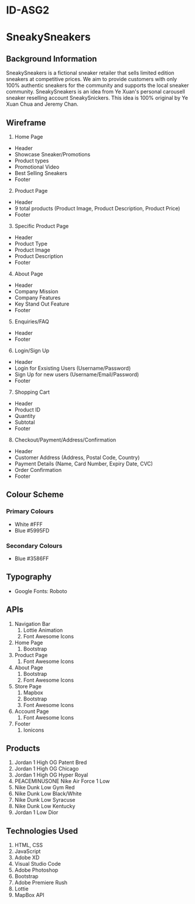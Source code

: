 # ID-ASG2

# SneakySneakers
## Background Information
SneakySneakers is a fictional sneaker retailer that sells limited edition sneakers at competitive prices. We aim to provide customers with only 100% authentic sneakers for the community and supports the local sneaker community. 
SneakySneakers is an idea from Ye Xuan's personal carousell sneaker reselling account SneakySnickers. This idea is 100% original by Ye Xuan Chua and Jeremy Chan.


## Wireframe
1. Home Page
 - Header 
 - Showcase Sneaker/Promotions
 - Product types
 - Promotional Video
 - Best Selling Sneakers
 - Footer
 
2. Product Page
 - Header 
 - 9 total products (Product Image, Product Description, Product Price)
 - Footer
 
3. Specific Product Page
 - Header 
 - Product Type
 - Product Image
 - Product Description
 - Footer
 
4. About Page
 - Header
 - Company Mission
 - Company Features
 - Key Stand Out Feature
 - Footer
 
5. Enquiries/FAQ 
 - Header 
 - Footer
 
6. Login/Sign Up
 - Header 
 - Login for Exsisting Users (Username/Password)
 - Sign Up for new users (Username/Email/Password)
 - Footer
 
7. Shopping Cart
 - Header 
 - Product ID
 - Quantity 
 - Subtotal 
 - Footer
 
8. Checkout/Payment/Address/Confirmation
 - Header 
 - Customer Address (Address, Postal Code, Country)
 - Payment Details (Name, Card Number, Expiry Date, CVC)
 - Order Confirmation
 - Footer
 
## Colour Scheme
### Primary Colours
- White #FFF
- Blue #5995FD
### Secondary Colours
- Blue #3586FF
## Typography
- Google Fonts: Roboto
## APIs
1. Navigation Bar
	1. Lottie Animation
	2. Font Awesome Icons
2. Home Page
	1. Bootstrap
3. Product Page
	1. Font Awesome Icons
4. About Page
	1. Bootstrap
	2. Font Awesome Icons
5. Store Page
	1. Mapbox
	2. Bootstrap
	3. Font Awesome Icons
6. Account Page
	1. Font Awesome Icons
7. Footer	
	1. Ionicons
## Products
1. Jordan 1 High OG Patent Bred
2. Jordan 1 High OG Chicago
3. Jordan 1 High OG Hyper Royal 
4. PEACEMINUSONE Nike Air Force 1 Low
5. Nike Dunk Low Gym Red 
6. Nike Dunk Low Black/White
7. Nike Dunk Low Syracuse 
8. Nike Dunk Low Kentucky
9. Jordan 1 Low Dior


## Technologies Used 
1. HTML, CSS
2. JavaScript
3. Adobe XD
4. Visual Studio Code
5. Adobe Photoshop
6. Bootstrap
7. Adobe Premiere Rush
8. Lottie
9. MapBox API